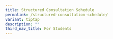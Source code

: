 ```yaml
---
title: Structured Consultation Schedule
permalink: /structured-consultation-schedule/
variant: tiptap
description: ""
third_nav_title: For Students
---
```

